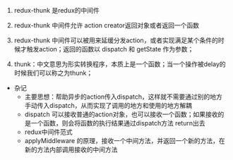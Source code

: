 1. redux-thunk 是redux的中间件

2. redux-thunk 中间件允许 action creator返回对象或者返回一个函数

3. redux-thunk 中间件可以被用来延缓分发action，或者实现满足某个条件的时候才触发action；返回的函数以 dispatch 和 getState 作为参数；

4. thunk：中文意思为形实转换程序，本质上是一个函数；当一个操作被delay的时候我们可以称之为thunk；

- 杂记
	- 主要思想：帮助异步的action传入dispatch，这样就不需要通过别的地方手动传入dispatch，从而实现了调用的地方和使用的地方解耦
	* dispatch 可以接收普通的action对象，也可以接收一个函数；如果接收的是一个函数，则会将函数的执行结果通过dispatch方法 return出去
	* redux中间件范式
	* applyMiddleware 的原理，接收一个中间方法，并返回一个新的方法，在新的方法内部调用接收的中间方法